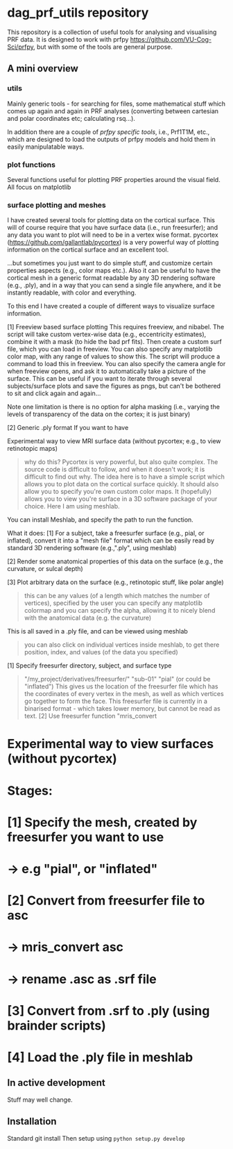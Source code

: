 # dag_prf_utils repository

This repository is a collection of useful tools for analysing and visualising PRF data. It is designed to work with prfpy https://github.com/VU-Cog-Sci/prfpy, but with some of the tools are general purpose. 

## A mini overview 


### utils
Mainly generic tools - for searching for files, some mathematical stuff which comes up again and again in PRF analyses (converting between cartesian and polar coordinates etc; calculating rsq...).

In addition there are a couple of *prfpy specific tools*, i.e., Prf1T1M, etc., which are designed to load the outputs of prfpy models and hold them in easily manipulatable ways.

### plot functions
Several functions useful for plotting PRF properties around the visual field. All focus on matplotlib

### surface plotting and meshes
I have created several tools for plotting data on the cortical surface. This will of course require that you have surface data (i.e., run freesurfer); and any data you want to plot will need to be in a vertex wise format. 
pycortex (https://github.com/gallantlab/pycortex) is a very powerful way of plotting information on the cortical surface and an excellent tool. 

...but sometimes you just want to do simple stuff, and customize certain properties aspects (e.g., color maps etc.). Also it can be useful to have the cortical mesh in a generic format readable by any 3D rendering software (e.g., .ply), and in a way that you can send a single file anywhere, and it be instantly readable, with color and everything. 

To this end I have created a couple of different ways to visualize surface information. 

[1] Freeview based surface plotting
This requires freeview, and nibabel. The script will take custom vertex-wise data (e.g., eccentricity estimates), combine it with a mask (to hide the bad prf fits). Then create a custom surf file, which you can load in freeview. 
You can also specify any matplotlib color map, with any range of values to show this. The script will produce a command to load this in freeview. 
You can also specify the camera angle for when freeview opens, and ask it to automatically take a picture of the surface. This can be useful if you want to iterate through several subjects/surface plots and save the figures as pngs, but can't be bothered to sit and click again and again... 

Note one limitation is there is no option for alpha masking (i.e., varying the levels of transparency of the data on the cortex; it is just binary)

[2] Generic .ply format
If you want to have 

Experimental way to view MRI surface data (without pycortex; e.g., to view retinotopic maps)
> why do this? 
Pycortex is very powerful, but also quite complex. The source code is difficult to follow, and when it doesn't work; it is difficult to find out why. The idea here is to have a simple script which allows you to plot data on the cortical surface quickly. It should also allow you to specify you're own custom color maps. It (hopefully) allows you to view you're surface in a 3D software package of your choice. Here I am using meshlab. 

You can install Meshlab, and specify the path to run the function. 

What it does: 
[1] For a subject, take a freesurfer surface (e.g., pial, or inflated), convert it into a "mesh file" format which can be easily read by standard 3D rendering software (e.g.,".ply", using meshlab)

[2] Render some anatomical properties of this data on the surface (e.g., the curvature, or sulcal depth) 

[3] Plot arbitrary data on the surface (e.g., retinotopic stuff, like polar angle)
> this can be any values (of a length which matches the number of vertices), specified by the user
> you can specify any matplotlib colormap
> and you can specify the alpha, allowing it to nicely blend with the anatomical data (e.g. the curvature)

This is all saved in a .ply file, and can be viewed using meshlab
> you can also click on individual vertices inside meshlab, to get there position, index, and values (of the data you specified)

[1] Specify freesurfer directory, subject, and surface type
> "/my_project/derivatives/freesurfer/"
> "sub-01"
> "pial" (or could be "inflated")
This gives us the location of the freesurfer file which has the coordinates of every vertex in the mesh, as well as which vertices go together to form the face. This freesurfer file is currently in a binarised format - which takes lower memory, but cannot be read as text. 
[2] Use freesurfer function "mris_convert


# Experimental way to view surfaces (without pycortex)
# Stages:
# [1] Specify the mesh, created by freesurfer you want to use
# -> e.g "pial", or "inflated" 
# [2] Convert from freesurfer file to asc
# -> mris_convert  asc 
# -> rename .asc as .srf file
# [3] Convert from .srf to .ply (using brainder scripts)
# [4] Load the .ply file in meshlab


## In active development
Stuff may well change. 

## Installation
Standard git install 
Then setup using `python setup.py develop`
